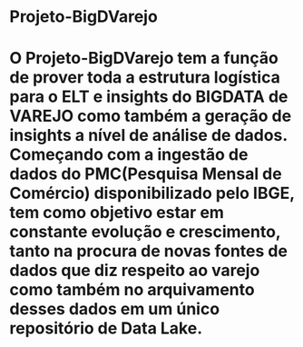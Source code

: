 # Projeto-BigDVarejo
 
# O Projeto-BigDVarejo tem a função de prover toda a estrutura logística para o ELT e insights do BIGDATA de VAREJO como também a geração de insights a nível de análise de dados. Começando com a ingestão de dados do PMC(Pesquisa Mensal de Comércio) disponibilizado pelo IBGE, tem como objetivo estar em constante evolução e crescimento, tanto na procura de novas fontes de dados que diz respeito ao varejo como também no arquivamento desses dados em um único repositório de Data Lake.
